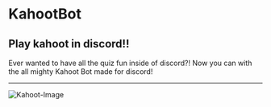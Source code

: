 # KahootBot
## Play kahoot in discord!!

Ever wanted to have all the quiz fun inside of discord?! Now you can with the all mighty Kahoot Bot made for discord!

***

![Kahoot-Image](https://kahoot.com/files/2019/02/BrandAssets-Logo-CoverImage.png "a title")
